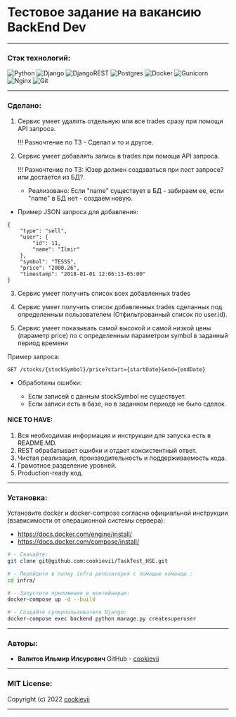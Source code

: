 # Тестовое задание на вакансию BackEnd Dev

----------

### Стэк технологий:

![Python](https://img.shields.io/badge/python-3670A0?style=for-the-badge&logo=python&logoColor=ffdd54)
![Django](https://img.shields.io/badge/django-%23092E20.svg?style=for-the-badge&logo=django&logoColor=white)
![DjangoREST](https://img.shields.io/badge/DJANGO-REST-ff1709?style=for-the-badge&logo=django&logoColor=white&color=ff1709&labelColor=gray)
![Postgres](https://img.shields.io/badge/postgres-%23316192.svg?style=for-the-badge&logo=postgresql&logoColor=white)
![Docker](https://img.shields.io/badge/docker-%230db7ed.svg?style=for-the-badge&logo=docker&logoColor=white)
![Gunicorn](https://img.shields.io/badge/gunicorn-%298729.svg?style=for-the-badge&logo=gunicorn&logoColor=white)
![Nginx](https://img.shields.io/badge/nginx-%23009639.svg?style=for-the-badge&logo=nginx&logoColor=white)
![Git](https://img.shields.io/badge/git-%23F05033.svg?style=for-the-badge&logo=git&logoColor=white)

----------

### Сделано:
1) Сервис умеет удалять отдельную или все trades сразу при помощи API запроса. 

    !!! Разночтение по ТЗ - Сделал и то и другое.


2) Сервис умеет добавлять запись в trades при помощи API запроса. 

    !!! Разночтение по ТЗ: Юзер должен создаваться при пост запросе? или достается из БД?.

    * Реализовано:  Если "name" существует в БД - забираем ее, если "name" в БД нет - создаем новую.

* Пример JSON запроса для добавления:
````
{
    "type": "sell",
    "user": {
        "id": 11,
        "name": "Ilmir"
    },
    "symbol": "TESSS",
    "price": "2000.26",
    "timestamp": "2018-01-01 12:06:13-05:00"
}
````

3) Сервис умеет получить список всех добавленных trades


4) Сервис умеет получить список добавленных trades
сделанных под определенным пользователем (Отфильтрованный список по
user.id).


5) Сервис умеет показывать самой высокой и самой низкой цены
(параметр price) по c определенным параметром symbol в заданный период
времени

Пример запроса:
````
GET /stocks/{stockSymbol}/price?start={startDate}&end={endDate} 
````
   * Обработаны ошибки:
   
     * Если записей с данным stockSymbol не существует.
     * Если записи есть в базе, но в заданном периоде не было сделок.

#### NICE TO HAVE:
1) Вся необходимая информация и инструкции для запуска есть в README.MD.
2) REST обрабатывает ошибки и отдает консистентный ответ. 
3) Чистая реализация, производительность и поддерживаемость кода.
4) Грамотное разделение уровней.
5) Production-ready код.
----------

### Установка:

Установите docker и docker-compose согласно официальной инструкции (взависимости от операционной системы сервера):

- https://docs.docker.com/engine/install/
- https://docs.docker.com/compose/install/

```bash
# - Cкачайте:
git clone git@github.com:cookievii/TaskTest_HSE.git

# - Перейдите в папку infra репозитория с помощью команды ;
cd infra/

# - Запустите приложения в контейнерах:
docker-compose up -d --build

# - Создайте суперпользователя Django:
docker-compose exec backend python manage.py createsuperuser
```
----------

### Авторы:

* **Валитов Ильмир Илсурович**
  GitHub - [cookievii](https://github.com/cookievii)

----------

### MIT License:

Copyright (c) 2022 [cookievii](https://github.com/cookievii)

----------
